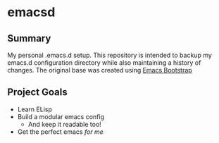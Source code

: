 # emacsd
## Summary
My personal .emacs.d setup. This repository is intended to backup my emacs.d configuration directory while also maintaining a history of changes. The original base was created using [Emacs Bootstrap](http://www.emacs-bootstrap.com/)

## Project Goals
* Learn ELisp
* Build a modular emacs config
  * And keep it readable too!
* Get the perfect emacs *for me*
